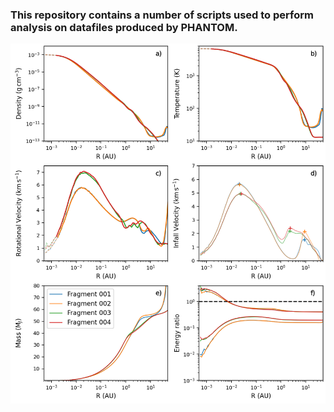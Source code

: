 ### This repository contains a number of scripts used to perform analysis on datafiles produced by PHANTOM.

![](clump_profiles_new.png "Radial profiles of a fragment produced by /scripts/clump_profiles/plot_clump_profiles")
